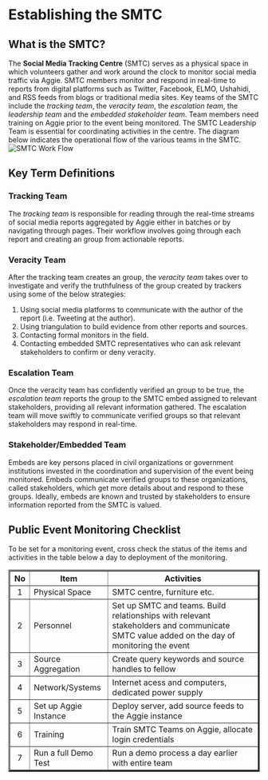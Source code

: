 # Establishing the SMTC

## What is the SMTC?

The **Social Media Tracking Centre** (SMTC) serves as a physical space in which volunteers gather and work around the clock to monitor social media traffic via Aggie. SMTC members monitor and respond in real-time to reports from digital platforms such as Twitter, Facebook, ELMO, Ushahidi, and RSS feeds from blogs or traditional media sites. Key teams of the SMTC include the *tracking team*, the *veracity team*, the *escalation team*, the *leadership team* and the *embedded stakeholder team*. Team members need training on Aggie prior to the event being monitored. The SMTC Leadership Team is essential for coordinating activities in the centre. The diagram below indicates the operational flow of the various teams in the SMTC. ![SMTC Work Flow](smtc1.png)

## Key Term Definitions

### Tracking Team

The *tracking team* is responsible for reading through the real-time streams of social media reports aggregated by Aggie either in batches or by navigating through pages. Their workflow involves going through each report and creating an group from actionable reports.

### Veracity Team

After the tracking team creates an group, the *veracity team* takes over to investigate and verify the truthfulness of the group created by trackers using some of the below strategies:
1.  Using social media platforms to communicate with the author of the report  (i.e. Tweeting at the author).
2.  Using triangulation to build evidence from other reports and sources.
3.  Contacting formal monitors in the field.
4.  Contacting embedded SMTC representatives who can ask relevant stakeholders to confirm or deny veracity.

### Escalation Team

Once the veracity team has confidently verified an group to be true, the *escalation team* reports the group to the SMTC embed assigned to  relevant stakeholders, providing all relevant information gathered.  The escalation team will move swiftly to communicate verified groups so that relevant stakeholders may respond in real-time.

### Stakeholder/Embedded Team

Embeds are key persons placed in civil organizations or government institutions invested in the coordination and supervision of the event being monitored. Embeds communicate verified groups to these organizations, called stakeholders, which get more details about and respond to these groups. Ideally, embeds are known and trusted by stakeholders to ensure information reported from the SMTC is valued.

## Public Event Monitoring Checklist

To be set for a monitoring event, cross check the status of the items and activities in the table below a day to deployment of the monitoring.

<table border="3" width="100%" cellpadding="4" cellspacing="4">

  <tr>
    <th>No</th>
    <th>Item</th>
    <th>Activities</th>

  </tr>
  <tr>
    <td style="text-align:center">1</td>
   <td>Physical Space</td>
    <td>SMTC centre, furniture etc.</td>
  </tr>

  <tr>
    <td style="text-align:center">2</td>
    <td>Personnel</td>
    <td>Set up SMTC and teams. Build relationships with relevant stakeholders and communicate SMTC value added on the day of monitoring the event</td>
  </tr>

  <tr>
    <td style="text-align:center">3</td>
    <td>Source Aggregation</td>
    <td>Create query keywords and source handles to fellow</td>
  </tr>

  <tr>
    <td style="text-align:center">4</td>
    <td>Network/Systems</td>
    <td>Internet acess and computers, dedicated power supply</td>
  </tr>

  <tr>
    <td style="text-align:center">5</td>
    <td>Set up Aggie Instance</td>
    <td>Deploy server, add source feeds to the Aggie instance</td>
  </tr>

  <tr>
    <td style="text-align:center">6</td>
    <td>Training</td>
    <td>Train SMTC Teams on Aggie, allocate login credentials</td>
  </tr>

  <tr>
    <td style="text-align:center">7</td>
    <td>Run a full Demo Test</td>
    <td>Run a demo process a day earlier with entire team</td>
  </tr>

</table>
